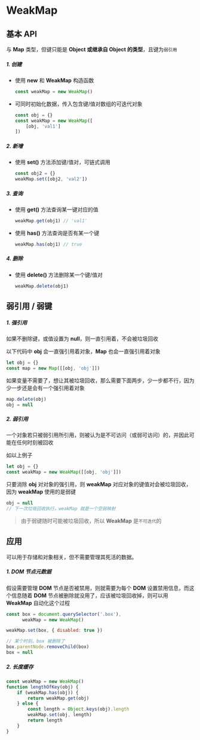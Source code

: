 # WeakMap

## 基本 API

与 **Map** 类型，但键只能是 **Object 或继承自 Object 的类型**，且键为`弱引用`

##### 1. 创建

- 使用 **new** 和 **WeakMap** 构造函数

  ```js
  const weakMap = new WeakMap()
  ```

- 可同时初始化数据，传入包含键/值对数组的可迭代对象

  ```js
  const obj = {}
  const weakMap = new WeakMap([
      [obj, 'val1']
  ])
  ```

##### 2. 新增

- 使用 **set()** 方法添加键/值对，可链式调用

  ```js
  const obj2 = {}
  weakMap.set([obj2, 'val2'])
  ```

##### 3. 查询

- 使用 **get()** 方法查询某一键对应的值

  ```js
  weakMap.get(obj1) // 'val1'
  ```

- 使用 **has()** 方法查询是否有某一个键

  ```js
  weakMap.has(obj1) // true
  ```

##### 4. 删除

- 使用 **delete()** 方法删除某一个键/值对

  ```js
  weakMap.delete(obj1)
  ```

## 弱引用 / 弱键

##### 1. 强引用

如果不删除键，或值设置为 **null**，则一直引用着，不会被垃圾回收

以下代码中 **obj** 会一直强引用着对象，**Map** 也会一直强引用着对象

```js
let obj = {}
const map = new Map([[obj, 'obj']])
```

如果变量不需要了，想让其被垃圾回收，那么需要下面两步，少一步都不行，因为少一步还是会有一个强引用着对象

```js
map.delete(obj)
obj = null
```

##### 2. 弱引用

一个对象若只被弱引用所引用，则被认为是不可访问（或弱可访问）的，并因此可能在任何时刻被回收

如以上例子

```js
let obj = {}
const weakMap = new WeakMap([[obj, 'obj']])
```

只要消除 **obj** 对对象的强引用，则 **weakMap** 对应对象的键值对会被垃圾回收，因为 **weakMap** 使用的是弱键

```js
obj = null
// 下一次垃圾回收执行，weakMap 就是一个空弱映射
```

> 由于弱键随时可能被垃圾回收，所以 **WeakMap** 是`不可迭代`的

## 应用

可以用于存储和对象相关，但不需要管理其死活的数据。

##### 1. DOM 节点元数据

假设需要管理 **DOM** 节点是否被禁用，则就需要为每个 **DOM** 设置禁用信息，而这个信息随着 **DOM** 节点被删除就没用了，应该被垃圾回收掉，则可以用 **WeakMap** 自动化这个过程

```js
const box = document.querySelector('.box'),
	  weakMap = new WeakMap()

weakMap.set(box, { disabled: true })

// 某个时刻，box 被删除了
box.parentNode.removeChild(box)
box = null
```

##### 2. 长度缓存

```js
const weakMap = new WeakMap()
function lengthOfKey(obj) {
    if (weakMap.has(obj)) {
        return weakMap.get(obj)
    } else {
        const length = Object.keys(obj).length
        weakMap.set(obj, length)
        return length
    }
}
```



